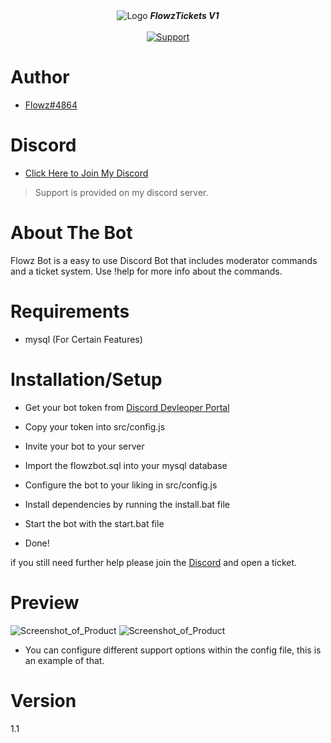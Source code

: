 <div align="center">
<img alt="Logo" src="https://i.imgur.com/7Yy41QQ.png" />
   <strong><i>FlowzTickets V1</i></strong>
 <br>
 <br>

  <a href="https://discord.gg/SdWw3F7WM5">
    <img src="https://img.shields.io/discord/798609106268323910?label=join&logo=Discord&style=for-the-badge" alt="Support">
  </a> 
</div>

# Author

* [Flowz#4864](https://github.com/foaf0)

# Discord

* [Click Here to Join My Discord](https://discord.gg/SdWw3F7WM5)

> Support is provided on my discord server.

# About The Bot

Flowz Bot is a easy to use Discord Bot that includes moderator commands and a ticket system. Use !help for more info about the commands.

# Requirements

- mysql (For Certain Features)

# Installation/Setup

- Get your bot token from [Discord Devleoper Portal](https://discord.com/developers/applications/me)
- Copy your token into src/config.js
- Invite your bot to your server

- Import the flowzbot.sql into your mysql database

- Configure the bot to your liking in src/config.js

- Install dependencies by running the install.bat file

- Start the bot with the start.bat file

- Done!

if you still need further help please join the [Discord](https://discord.gg/SdWw3F7WM5) and open a ticket.

# Preview
![Screenshot_of_Product](https://i.imgur.com/oIeK6mp.png)
![Screenshot_of_Product](https://i.imgur.com/C4RZ66Q.png)
- You can configure different support options within the config file, this is an example of that.

# Version
1.1
